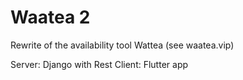 # Waatea 2

Rewrite of the availability tool Wattea (see waatea.vip)

Server: Django with Rest 
Client: Flutter app

